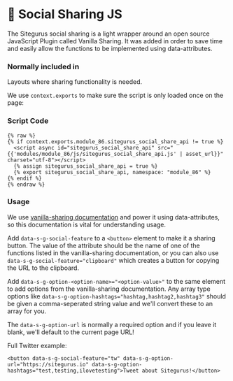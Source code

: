 # 🔹 Social Sharing JS

The Sitegurus social sharing is a light wrapper around an open source JavaScript Plugin called Vanilla Sharing. It was added in order to save time and easily allow the functions to be implemented using data-attributes.

### Normally included in <a href="#normally-included-in" id="normally-included-in"></a>

Layouts where sharing functionality is needed.

We use `context.exports` to make sure the script is only loaded once on the page:

### Script Code <a href="#script-code" id="script-code"></a>

```liquid
{% raw %}
{% if context.exports.module_86.sitegurus_social_share_api != true %}
  <script async id="sitegurus_social_share_api" src="{{'modules/module_86/js/sitegurus_social_share_api.js' | asset_url}}" charset="utf-8"></script>
  {% assign sitegurus_social_share_api = true %}
  {% export sitegurus_social_share_api, namespace: "module_86" %}
{% endif %}
{% endraw %}
```

### Usage <a href="#usage" id="usage"></a>

We use [vanilla-sharing documentation](https://www.npmjs.com/package/vanilla-sharing) and power it using data-attributes, so this documentation is vital for understanding usage.

Add `data-s-g-social-feature` to a `<button>` element to make it a sharing button. The value of the attribute should be the name of one of the functions listed in the vanilla-sharing documentation, or you can also use `data-s-g-social-feature="clipboard"` which creates a button for copying the URL to the clipboard.

Add `data-s-g-option-<option-name>="<option-value>"` to the same element to add options from the vanilla-sharing documentation. Any array type options like `data-s-g-option-hashtags="hashtag,hashtag2,hashtag3"` should be given a comma-seperated string value and we'll convert these to an array for you.

The `data-s-g-option-url` is normally a required option and if you leave it blank, we'll default to the current page URL!

Full Twitter example:

```liquid
<button data-s-g-social-feature="tw" data-s-g-option-url="https://sitegurus.io" data-s-g-option-hashtags="test,testing,ilovetesting">Tweet about Sitegurus!</button>
```
